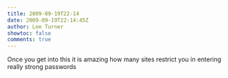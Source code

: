 ```yaml
---
title: 2009-09-19T22-14
date: 2009-09-19T22:14:45Z
author: Lee Turner
showtoc: false
comments: true
---
```


Once you get into this it is amazing how many sites restrict you in entering really strong passwords

